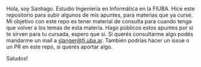 Hola, soy Santiago. Estudio Ingeniería en Informática en la FIUBA.
Hice este repositorio para subir algunos de mis apuntes, para materias que ya cursé.
Mi objetivo con este repo es tener material de consulta para cuando tenga que volver a los temas de esta materia. Hago públicos estos apuntes por si te sirven para tu cursada, espero que si.
Si querés consultarme algo podés mandarme un mail a slanger@fi.uba.ar. También podrías hacer un issue o un PR en este repo, si querés aportar algo.

Saludos!
